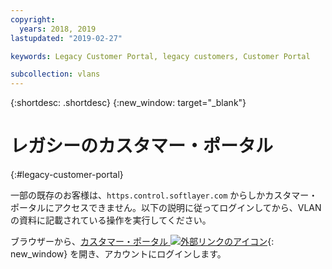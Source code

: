 ```yaml
---
copyright:
  years: 2018, 2019
lastupdated: "2019-02-27"

keywords: Legacy Customer Portal, legacy customers, Customer Portal

subcollection: vlans
---
```


{:shortdesc: .shortdesc}
{:new_window: target="_blank"}
 
# レガシーのカスタマー・ポータル
{:#legacy-customer-portal}
 
一部の既存のお客様は、`https.control.softlayer.com` からしかカスタマー・ポータルにアクセスできません。以下の説明に従ってログインしてから、VLAN の資料に記載されている操作を実行してください。 

ブラウザーから、[カスタマー・ポータル ![外部リンクのアイコン](../../icons/launch-glyph.svg "外部リンクのアイコン")](https://control.softlayer.com/){: new_window} を開き、アカウントにログインします。
